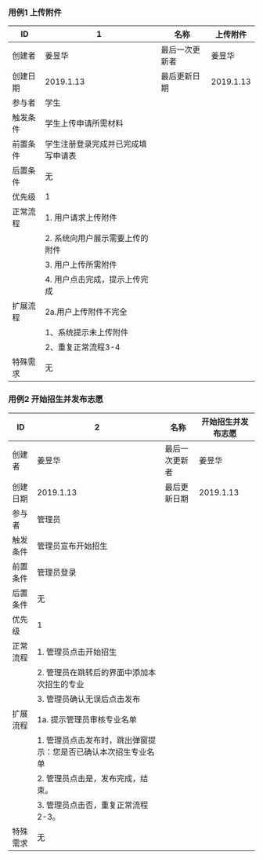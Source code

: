### 用例1 上传附件
| ID   | 1                     | 名称      | 上传附件     |
| ---- | ---------------------------- | ------- | ---------- |
| 创建者  |姜昱华 | 最后一次更新者 | 姜昱华 |
| 创建日期 | 2019.1.13    | 最后更新日期  | 2019.1.13 |
| 参与者  | 学生|         |            |
| 触发条件 | 学生上传申请所需材料 |         |            |
| 前置条件 | 学生注册登录完成并已完成填写申请表             |         |            |
| 后置条件 | 无               |         |            |
| 优先级  | 1                            |         |            |
| 正常流程 | 1. 用户请求上传附件   |         |            |
|      | 2. 系统向用户展示需要上传的附件         |         |            |
|      | 3. 用户上传所需附件         |         |            |
|      | 4. 用户点击完成，提示上传完成         |         |            |
| 扩展流程 |2a.用户上传附件不完全           |         |            |
|      | 1、系统提示未上传附件         |         |            |
|      | 2、重复正常流程3-4         |         |            |
| 特殊需求 |无           |         |            |

### 用例2 开始招生并发布志愿
| ID   | 2                    | 名称      | 开始招生并发布志愿    |
| ---- | ---------------------------- | ------- | ---------- |
| 创建者  |姜昱华 | 最后一次更新者 | 姜昱华 |
| 创建日期 | 2019.1.13    | 最后更新日期  | 2019.1.13 |
| 参与者  | 管理员|         |            |
| 触发条件 | 管理员宣布开始招生 |         |            |
| 前置条件 | 管理员登录             |         |            |
| 后置条件 | 无               |         |            |
| 优先级  | 1                           |         |            |
| 正常流程 | 1. 管理员点击开始招生   |         |            |
|      | 2. 管理员在跳转后的界面中添加本次招生的专业         |         |            |
|      | 3. 管理员确认无误后点击发布         |         |            |
| 扩展流程 |1a. 提示管理员审核专业名单           |         |            |
|      | 1.	管理员点击发布时，跳出弹窗提示：您是否已确认本次招生专业名单          |         |            |
|      | 2. 管理员点击是，发布完成，结束。   |         |        |
|      | 3. 管理员点击否，重复正常流程2-3。               |         |            |
| 特殊需求 |无             |         |            |